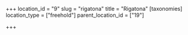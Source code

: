 +++
location_id = "9"
slug = "rigatona"
title = "Rigatona"
[taxonomies]
location_type = ["freehold"]
parent_location_id = ["19"]

+++


